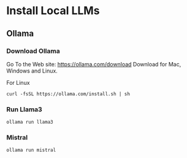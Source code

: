 # Install Local LLMs

## Ollama 

### Download Ollama

Go To the Web site: https://ollama.com/download
Download for Mac, Windows and Linux.

For Linux
```
curl -fsSL https://ollama.com/install.sh | sh
```

### Run Llama3
```
ollama run llama3
```

### Mistral

```
ollama run mistral
```
